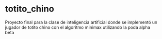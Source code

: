 # totito_chino
Proyecto final para la clase de inteligencia artificial donde se implementó un jugador de totito chino con el algoritmo minimax utilizando la poda alpha beta

